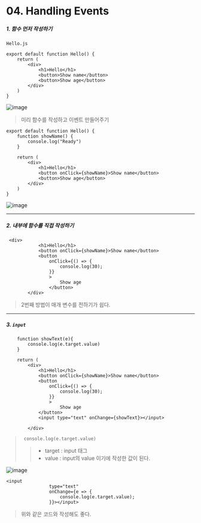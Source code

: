 # 04. Handling Events

##### 1. 함수 먼저 작성하기 

`Hello.js`

```react
export default function Hello() {
    return (
        <div>
            <h1>Hello</h1>
            <button>Show name</button>
            <button>Show age</button>
        </div>
    )
}
```

![image](https://user-images.githubusercontent.com/99783474/225359720-7f760816-a354-4793-b4a9-ad32741c3963.png)


> 미리 함수를 작성하고 이벤트 만들어주기 

```react
export default function Hello() {
    function showName() {
        console.log("Ready")
    }

    return (
        <div>
            <h1>Hello</h1>
            <button onClick={showName}>Show name</button>
            <button>Show age</button>
        </div>
    )
}
```

![image](https://user-images.githubusercontent.com/99783474/225359789-0865ebea-e4b2-4f6e-ae5f-186fab13fe4e.png)



---



##### 2. 내부에 함수를 직접 작성하기 

```react
 <div>
            <h1>Hello</h1>
            <button onClick={showName}>Show name</button>
            <button 
                onClick={() => {
                    console.log(30);
                }}
                >
                    Show age
                </button>
        </div>
```

> 2번째 방법이 매개 변수를 전하기가 쉽다. 



---



##### 3. `input`

```react
    function showText(e){
        console.log(e.target.value)
    }

    return (
        <div>
            <h1>Hello</h1>
            <button onClick={showName}>Show name</button>
            <button 
                onClick={() => {
                    console.log(30);
                }}
                >
                    Show age
            </button>
            <input type="text" onChange={showText}></input>

        </div>
```

> ```react
>  console.log(e.target.value)
> ```
>
> > * target : input 태그 
> > * value : input의 value 이기에 작성한 값이 된다. 

![image](https://user-images.githubusercontent.com/99783474/225359855-fa7645cc-5ed6-429f-a150-8eb73ede1aee.png)

```react
<input 
                type="text"
                onChange={e => {
                    console.log(e.target.value);
                }}></input>
```

> 위와 같은 코드와 작성해도 좋다. 


